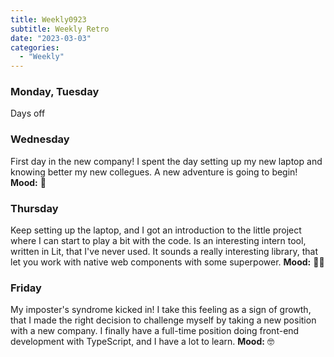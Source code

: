 ```yaml
---
title: Weekly0923
subtitle: Weekly Retro
date: "2023-03-03"
categories:
  - "Weekly"
---
```


### Monday, Tuesday

Days off

### Wednesday

First day in the new company! I spent the day setting up my new laptop and knowing better my new collegues. A new adventure is going to begin! **Mood:** 🤩

### Thursday

Keep setting up the laptop, and I got an introduction to the little project where I can start to play a bit with the code. Is an interesting intern tool, written in Lit, that I've never used. It sounds a really interesting library, that let you work with native web components with some superpower. **Mood:** 👨‍💻

### Friday

My imposter's syndrome kicked in! I take this feeling as a sign of growth, that I made the right decision to challenge myself by taking a new position with a new company. I finally have a full-time position doing front-end development with TypeScript, and I have a lot to learn. **Mood:** 🤓
